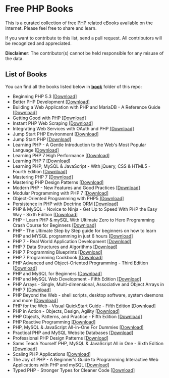 # Free PHP Books

This is a curated collection of free [PHP](http://www.php.net/) related eBooks available on the Internet. Please feel free to share and learn.

If you want to contribute to this list, send a pull request. All contributors will be recognized and appreciated.

**Disclaimer**: The contributor(s) cannot be held responsible for any misuse of the data.

## List of Books

You can find all the books listed below in [**book**](/book) folder of this repo:

* Beginning PHP 5.3 [[Download]](/book/Beginning%20PHP%205.3.pdf)
* Better PHP Development [[Download]](/book/Better%20PHP%20Development.pdf)
* Building a Web Application with PHP and MariaDB - A Reference Guide [[Download]](/book/Building%20a%20Web%20Application%20with%20PHP%20and%20MariaDB%20-%20A%20Reference%20Guide.pdf)
* Getting Good with PHP [[Download]](/book/Getting%20Good%20with%20PHP.pdf)
* Instant PHP Web Scraping [[Download]](/book/Instant%20PHP%20Web%20Scraping.pdf)
* Integrating Web Services with OAuth and PHP [[Download]](/book/Integrating%20Web%20Services%20with%20OAuth%20and%20PHP.pdf)
* Jump Start PHP Environment [[Download]](/book/Jump%20Start%20PHP%20Environment.pdf)
* Jump Start PHP [[Download]](/book/Jump%20Start%20PHP.pdf)
* Learning PHP - A Gentle Introduction to the Web's Most Popular Language [[Download]](/book/Learning%20PHP%20-%20A%20Gentle%20Introduction%20to%20the%20Web%27s%20Most%20Popular%20Language.pdf)
* Learning PHP 7 High Performance [[Download]](/book/Learning%20PHP%207%20High%20Performance.pdf)
* Learning PHP 7 [[Download]](/book/Learning%20PHP%207.pdf)
* Learning PHP, MySQL & JavaScript - With jQuery, CSS & HTML5 - Fourth Edition [[Download]](/book/Learning%20PHP%2C%20MySQL%20%26%20JavaScript%20-%20With%20jQuery%2C%20CSS%20%26%20HTML5%20-%20Fourth%20Edition.pdf)
* Mastering PHP 7 [[Download]](/book/Mastering%20PHP%207.epub)
* Mastering PHP Design Patterns [[Download]](/book/Mastering%20PHP%20Design%20Patterns.pdf)
* Modern PHP - New Features and Good Practices [[Download]](/book/Modern%20PHP%20-%20New%20Features%20and%20Good%20Practices.pdf)
* Modular Programming with PHP 7 [[Download]](/book/Modular%20Programming%20with%20PHP%207.pdf)
* Object-Oriented Programming with PHP5 [[Download]](/book/Object-Oriented%20Programming%20with%20PHP5.pdf)
* Persistence in PHP with Doctrine ORM [[Download]](/book/Persistence%20in%20PHP%20with%20Doctrine%20ORM.pdf)
* PHP & MySQL - Novice to Ninja - Get Up to Speed With PHP the Easy Way - Sixth Edition [[Download]](/book/PHP%20%26%20MySQL%20-%20Novice%20to%20Ninja%20-%20Get%20Up%20to%20Speed%20With%20PHP%20the%20Easy%20Way%20-%20Sixth%20Edition.pdf)
* PHP - Learn PHP & mySQL With Ultimate Zero to Hero Programming Crash Course for Beginners [[Download]](/book/PHP%20-%20Learn%20PHP%20%26%20mySQL%20With%20Ultimate%20Zero%20to%20Hero%20Programming%20Crash%20Course%20for%20Beginners.epub)
* PHP - The Ultimate Step by Step guide for beginners on how to learn PHP and MYSQL programming in just 6 hours [[Download]](/book/PHP%20-%20The%20Ultimate%20Step%20by%20Step%20guide%20for%20beginners%20on%20how%20to%20learn%20PHP%20and%20MYSQL%20programming%20in%20just%206%20hours.epub)
* PHP 7 - Real World Application Development [[Download]](/book/PHP%207%20-%20Real%20World%20Application%20Development.pdf)
* PHP 7 Data Structures and Algorithms [[Download]](/book/PHP%207%20Data%20Structures%20and%20Algorithms.azw3)
* PHP 7 Programming Blueprints [[Download]](/book/PHP%207%20Programming%20Blueprints.pdf)
* PHP 7 Programming Cookbook [[Download]](/book/PHP%207%20Programming%20Cookbook.pdf)
* PHP Advanced and Object-Oriented Programming - Third Edition [[Download]](/book/PHP%20Advanced%20and%20Object-Oriented%20Programming%20-%20Third%20Edition.epub)
* PHP and MySQL for Beginners [[Download]](/book/PHP%20and%20MySQL%20for%20Beginners.epub)
* PHP and MySQL Web Development - Fifth Edition [[Download]](/book/PHP%20and%20MySQL%20Web%20Development%20-%20Fifth%20Edition.pdf)
* PHP Arrays - Single, Multi-dimensional, Associative and Object Arrays in PHP 7 [[Download]](/book/PHP%20Arrays%20-%20Single%2C%20Multi-dimensional%2C%20Associative%20and%20Object%20Arrays%20in%20PHP%207.pdf)
* PHP Beyond the Web - shell scripts, desktop software, system daemons and more [[Download]](/book/PHP%20Beyond%20the%20Web%20-%20shell%20scripts%2C%20desktop%20software%2C%20system%20daemons%20and%20more.epub)
* PHP for the Web - Visual QuickStart Guide - Fifth Edition [[Download]](/book/PHP%20for%20the%20Web%20-%20Visual%20QuickStart%20Guide%20-%20Fifth%20Edition.pdf)
* PHP in Action - Objects, Design, Agility [[Download]](/book/PHP%20in%20Action%20-%20Objects%2C%20Design%2C%20Agility.pdf)
* PHP Objects, Patterns, and Practice - Fifth Edition [[Download]](/book/PHP%20Objects%2C%20Patterns%2C%20and%20Practice%20-%20Fifth%20Edition.pdf)
* PHP Reactive Programming [[Download]](/book/PHP%20Reactive%20Programming.azw3)
* PHP, MySQL & JavaScript All-in-One For Dummies [[Download]](/book/PHP%2C%20MySQL%20%26%20JavaScript%20All-in-One%20For%20Dummies.epub)
* Practical PHP and MySQL Website Databases [[Download]](/book/Practical%20PHP%20and%20MySQL%20Website%20Databases.pdf)
* Professional PHP Design Patterns [[Download]](/book/Professional%20PHP%20Design%20Patterns.pdf)
* Sams Teach Yourself PHP, MySQL & JavaScript All in One - Sixth Edition [[Download]](/book/Sams%20Teach%20Yourself%20PHP%2C%20MySQL%20%26%20JavaScript%20All%20in%20One%20-%20Sixth%20Edition.azw3)
* Scaling PHP Applications [[Download]](/book/Scaling%20PHP%20Applications.pdf)
* The Joy of PHP - A Beginner's Guide to Programming Interactive Web Applications with PHP and mySQL [[Download]](/book/The%20Joy%20of%20PHP%20-%20A%20Beginner%27s%20Guide%20to%20Programming%20Interactive%20Web%20Applications%20with%20PHP%20and%20mySQL.epub)
* Typed PHP - Stronger Types for Cleaner Code [[Download]](/book/Typed%20PHP%20-%20Stronger%20Types%20for%20Cleaner%20Code.pdf)

